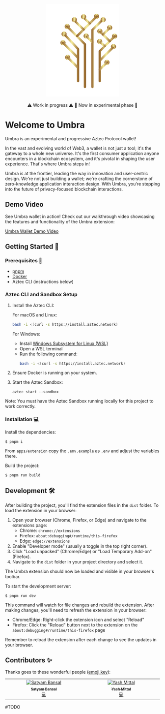 <!-- markdownlint-disable -->
<div align="center">
  <img src="pages/popup/src/common/assets/logoSM.svg" height="">
</div>
<div align="center">
<br />
<!-- markdownlint-restore -->
⚠️ Work in progress ⚠️
🚨 Now in experimental phase 🚨
</div>

# Welcome to Umbra

Umbra is an experimental and progressive Aztec Protocol wallet!

In the vast and evolving world of Web3, a wallet is not just a tool; it's the gateway to a whole new universe. It's the first consumer application anyone encounters in a blockchain ecosystem, and it's pivotal in shaping the user experience. That's where Umbra steps in!

Umbra is at the frontier, leading the way in innovation and user-centric design. We're not just building a wallet; we're crafting the cornerstone of zero-knowledge application interaction design. With Umbra, you're stepping into the future of privacy-focused blockchain interactions.

## Demo Video

See Umbra wallet in action! Check out our walkthrough video showcasing the features and functionality of the Umbra extension:

[Umbra Wallet Demo Video](https://youtu.be/EtYsWHkD7t0)

## Getting Started 🚀

### Prerequisites 📌

- [pnpm](https://pnpm.io/installation)
- [Docker](https://www.docker.com/get-started)
- Aztec CLI (instructions below)

### Aztec CLI and Sandbox Setup

1. Install the Aztec CLI:

   For macOS and Linux:
   ```bash
   bash -i <(curl -s https://install.aztec.network)
   ```

   For Windows:
   - Install [Windows Subsystem for Linux (WSL)](https://docs.microsoft.com/en-us/windows/wsl/install)
   - Open a WSL terminal
   - Run the following command:
     ```bash
     bash -i <(curl -s https://install.aztec.network)
     ```

2. Ensure Docker is running on your system.

3. Start the Aztec Sandbox:
   ```shell
   aztec start --sandbox
   ```

Note: You must have the Aztec Sandbox running locally for this project to work correctly.

### Installation 💻

Install the dependencies:

```shell
$ pnpm i
```

From `apps/extension` copy the `.env.example` as `.env` and adjust the variables there.

Build the project:

```shell
$ pnpm run build
```

## Development 🛠️

After building the project, you'll find the extension files in the `dist` folder. To load the extension in your browser:

1. Open your browser (Chrome, Firefox, or Edge) and navigate to the extensions page:
   - Chrome: `chrome://extensions`
   - Firefox: `about:debugging#/runtime/this-firefox`
   - Edge: `edge://extensions`
2. Enable "Developer mode" (usually a toggle in the top right corner).
3. Click "Load unpacked" (Chrome/Edge) or "Load Temporary Add-on" (Firefox).
4. Navigate to the `dist` folder in your project directory and select it.

The Umbra extension should now be loaded and visible in your browser's toolbar.

To start the development server:

```shell
$ pnpm run dev
```

This command will watch for file changes and rebuild the extension. After making changes, you'll need to refresh the extension in your browser:
- Chrome/Edge: Right-click the extension icon and select "Reload"
- Firefox: Click the "Reload" button next to the extension on the `about:debugging#/runtime/this-firefox` page

Remember to reload the extension after each change to see the updates in your browser.

## Contributors ✨

Thanks goes to these wonderful people ([emoji key](https://allcontributors.org/docs/en/emoji-key)):

<!-- ALL-CONTRIBUTORS-LIST:START - Do not remove or modify this section -->
<!-- prettier-ignore-start -->
<!-- markdownlint-disable -->
<table>
  <tbody>
    <tr>
      <td align="center" valign="top" width="14.28%"><a href="https://github.com/satyambnsal"><img src="https://avatars.githubusercontent.com/u/13951843?v=4?s=100" width="100px;" alt="Satyam Bansal"/><br /><sub><b>Satyam Bansal</b></sub></a><br /><a href="https://github.com/tileville/tileville/commits?author=satyambnsal" title="Code">💻</a></td>
      <td align="center" valign="top" width="14.28%"><a href="https://github.com/yassmittal"><img src="https://avatars.githubusercontent.com/u/112745526?v=4?s=100" width="100px;" alt="Yash Mittal"/><br /><sub><b>Yash Mittal</b></sub></a><br /><a href="https://github.com/tileville/tileville/commits?author=yassmittal" title="Code">💻</a></td>
    </tr>
  </tbody>
</table>

#TODO
<!-- markdownlint-restore -->
<!-- prettier-ignore-end -->
<!-- ALL-CONTRIBUTORS-LIST:END -->
